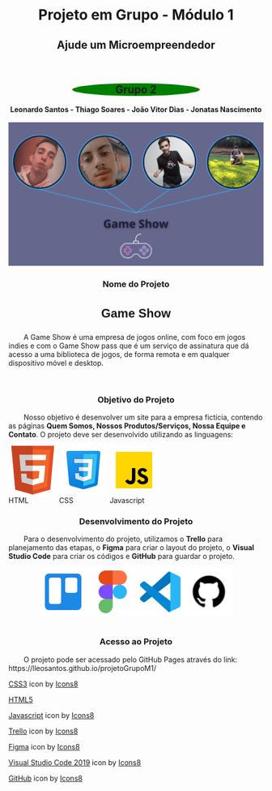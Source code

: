 <h1 style="text-align: center;">Projeto em Grupo - Módulo 1 </h1>
<h2 style="text-align: center;">Ajude um Microempreendedor</h2>
<br>
<h2 style="text-align: center; background-color: green; border-radius: 50%; width: 50%; margin-left: auto; margin-right: auto;">Grupo 2</h2>

<div style="text-align: center; font-weight: bolder;">Leonardo Santos  -  Thiago Soares  -  João Vitor Dias  -  Jonatas Nascimento </div>
<br>
<img src="./assets/img/Game Show.png">
<br>
<h3 style="text-align: center;">Nome do Projeto</h3>
<h3 style="text-align: center; font-size:24px; font-weight: bold; font-family: 'Arial Black', sans-serif;">Game Show</h3>

<p> <span style="margin-left: 30px;">A Game Show é uma empresa de jogos online, com foco em jogos indies e com o Game Show pass que é um
serviço de assinatura que dá acesso a uma biblioteca de jogos, de forma remota e em qualquer dispositivo
móvel e desktop.
</p>
<br> 
<h3 style="text-align: center;">Objetivo do Projeto</h3>
<p> <span style="margin-left: 30px;"> Nosso objetivo é desenvolver um site para a empresa fictícia, contendo as páginas <strong> Quem Somos, Nossos Produtos/Serviços, Nossa Equipe e Contato</strong>. O projeto deve ser desenvolvido utilizando as linguagens:
</p>
<div style="display: inline;">
    <div style="display: inline-block;">
        <img src="./assets/img/icons8-html-5-is-a-software-solution-stack-that-defines-the-properties-and-behaviors-of-web-page-96.png" style="width: 96px;">
        <div>HTML</div>
    </div>
    <div style="display: inline-block;">
        <img src="./assets/img/icons8-css3-96.png" style="width: 96px;">
        <div>CSS</div>
    </div>
    <div style="display: inline-block;">
        <img src="./assets/img/icons8-javascript-96.png" style="width: 96px;">
        <div>Javascript</div>
    </div>
</div>

<br>
<h3 style="text-align: center;">Desenvolvimento do Projeto</h3>
<p> <span style="margin-left: 30px;"> Para o desenvolvimento do projeto, utilizamos o <strong>Trello</strong> para planejamento das etapas, o <strong>Figma</strong> para criar o layout do projeto, o <strong>Visual Studio Code</strong> para criar os códigos e <strong>GitHub</strong> para guardar o projeto.
</p>
<div style='display: flex; justify-content: center;'>
    <img src="assets\img\icons8-trello-96.png">
    <img src="assets\img\icons8-figma-96.png">
    <img src="assets\img\icons8-visual-studio-code-2019-96.png">
    <img src="assets\img\icons8-github-64.png" style="width:96px;">
</div>
<br>
<h3 style="text-align: center;">Acesso ao Projeto</h3>
<p> <span style="margin-left: 30px;"> O projeto pode ser acessado pelo GitHub Pages através do link: 
https://lleosantos.github.io/projetoGrupoM1/

<a target="_blank" href="https://icons8.com/icon/7gdY5qNXaKC0/css3">CSS3</a> icon by <a target="_blank" href="https://icons8.com">Icons8</a>

<a target="_blank" href="https://icons8.com.br/icon/owWiEaAJmGKK/html-5-is-a-software-solution-stack-that-defines-the-properties-and-behaviors-of-web-page"> HTML5 </a> 

<a target="_blank" href="https://icons8.com/icon/108784/javascript">Javascript</a> icon by <a target="_blank" href="https://icons8.com">Icons8</a>

<a target="_blank" href="https://icons8.com/icon/21049/trello">Trello</a> icon by <a target="_blank" href="https://icons8.com">Icons8</a>

<a target="_blank" href="https://icons8.com/icon/zfHRZ6i1Wg0U/figma">Figma</a> icon by <a target="_blank" href="https://icons8.com">Icons8</a>

<a target="_blank" href="https://icons8.com/icon/9OGIyU8hrxW5/visual-studio-code-2019">Visual Studio Code 2019</a> icon by <a target="_blank" href="https://icons8.com">Icons8</a>

<a target="_blank" href="https://icons8.com/icon/4Z2nCrz5iPY2/github">GitHub</a> icon by <a target="_blank" href="https://icons8.com">Icons8</a>


